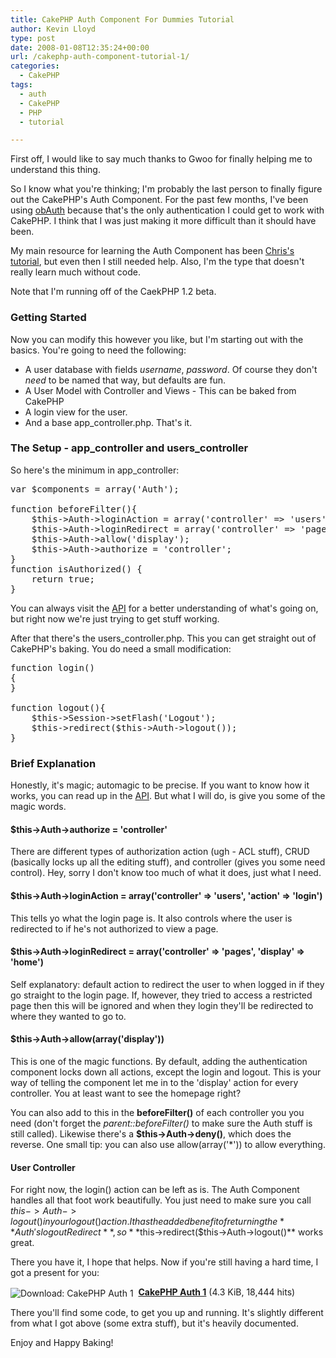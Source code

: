 ```yaml
---
title: CakePHP Auth Component For Dummies Tutorial
author: Kevin Lloyd
type: post
date: 2008-01-08T12:35:24+00:00
url: /cakephp-auth-component-tutorial-1/
categories:
  - CakePHP
tags:
  - auth
  - CakePHP
  - PHP
  - tutorial

---
```

First off, I would like to say much thanks to Gwoo for finally helping me to understand this thing.

So I know what you're thinking; I'm probably the last person to finally figure out the CakePHP's Auth Component. For the past few months, I've been using [obAuth][1] because that's the only authentication I could get to work with CakePHP. I think that I was just making it more difficult than it should have been.

My main resource for learning the Auth Component has been [Chris's tutorial][2], but even then I still needed help. Also, I'm the type that doesn't really learn much without code.

Note that I'm running off of the CaekPHP 1.2 beta.

### Getting Started

Now you can modify this however you like, but I'm starting out with the basics. You're going to need the following:

  * A user database with fields _username_, _password_. Of course they don't _need_ to be named that way, but defaults are fun.
  * A User Model with Controller and Views - This can be baked from CakePHP
  * A login view for the user.
  * And a base app_controller.php. That's it.

### The Setup - app\_controller and users\_controller

So here's the minimum in app_controller:

<pre class="brush: php; title: ; notranslate" title="">var $components = array('Auth');

function beforeFilter(){
	$this-&gt;Auth-&gt;loginAction = array('controller' =&gt; 'users', 'action' =&gt; 'login');
	$this-&gt;Auth-&gt;loginRedirect = array('controller' =&gt; 'pages', 'action' =&gt; 'display', 'home');
	$this-&gt;Auth-&gt;allow('display');
	$this-&gt;Auth-&gt;authorize = 'controller';
}
function isAuthorized() {
	return true;
}
</pre>

You can always visit the [API][3] for a better understanding of what's going on, but right now we're just trying to get stuff working.

After that there's the users_controller.php. This you can get straight out of CakePHP's baking. You do need a small modification:

<pre class="brush: php; title: ; notranslate" title="">function login()
{
}

function logout(){
	$this-&gt;Session-&gt;setFlash('Logout');
	$this-&gt;redirect($this-&gt;Auth-&gt;logout());
}
</pre>

### Brief Explanation

Honestly, it's magic; automagic to be precise. If you want to know how it works, you can read up in the [API][3]. But what I will do, is give you some of the magic words.

#### $this->Auth->authorize = 'controller'

There are different types of authorization action (ugh - ACL stuff), CRUD (basically locks up all the editing stuff), and controller (gives you some need control). Hey, sorry I don't know too much of what it does, just what I need.

#### $this->Auth->loginAction = array('controller' => 'users', 'action' => 'login')

This tells yo what the login page is. It also controls where the user is redirected to if he's not authorized to view a page.

#### $this->Auth->loginRedirect = array('controller' => 'pages', 'display' => 'home')

Self explanatory: default action to redirect the user to when logged in if they go straight to the login page. If, however, they tried to access a restricted page then this will be ignored and when they login they'll be redirected to where they wanted to go to.

#### $this->Auth->allow(array('display'))

This is one of the magic functions. By default, adding the authentication component locks down all actions, except the login and logout. This is your way of telling the component let me in to the 'display' action for every controller. You at least want to see the homepage right?

You can also add to this in the **beforeFilter()** of each controller you you need (don't forget the _parent::beforeFilter()_ to make sure the Auth stuff is still called). Likewise there's a **$this->Auth->deny()**, which does the reverse. One small tip: you can also use allow(array('*')) to allow everything.

#### User Controller

For right now, the login() action can be left as is. The Auth Component handles all that foot work beautifully. You just need to make sure you call $this->Auth->logout() in your logout() action. It has the added benefit of returning the **Auth's logoutRedirect**, so **$this->redirect($this->Auth->logout()** works great.

There you have it, I hope that helps. Now if you're still having a hard time, I got a present for you:

<img src="/wp-content/plugins/wp-downloadmanager/images/drive_go.gif" alt="Download: CakePHP Auth 1" title="Download: CakePHP Auth 1" style="vertical-align: middle;" />&nbsp;&nbsp;**[CakePHP Auth 1][4]** (4.3 KiB, 18,444 hits)

There you'll find some code, to get you up and running. It's slightly different from what I got above (some extra stuff), but it's heavily documented.

Enjoy and Happy Baking!

 [1]: http://bakery.cakephp.org/articles/view/obauth-component-tutorial
 [2]: http://www.littlehart.net/atthekeyboard/2007/09/11/a-hopefully-useful-tutorial-for-using-cakephps-auth-component/
 [3]: http://api.cakephp.org/1.2/class_auth_component.html
 [4]: http://www.WebDevelopment2.com/index.php?dl_id=1 "Download: CakePHP Auth 1"